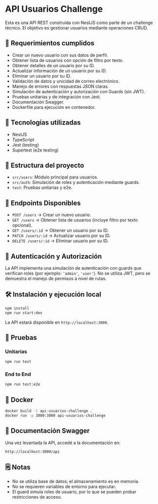 # API Usuarios Challenge

Esta es una API REST construida con NestJS como parte de un challenge técnico. El objetivo es gestionar usuarios mediante operaciones CRUD.

## 📌 Requerimientos cumplidos

- Crear un nuevo usuario con sus datos de perfil.
- Obtener lista de usuarios con opción de filtro por texto.
- Obtener detalles de un usuario por su ID.
- Actualizar información de un usuario por su ID.
- Eliminar un usuario por su ID.
- Validación de datos y unicidad de correo electrónico.
- Manejo de errores con respuestas JSON claras.
- Simulación de autenticación y autorización con Guards (sin JWT).
- Pruebas unitarias y de integración con Jest.
- Documentación Swagger.
- Dockerfile para ejecución en contenedor.

## 🚀 Tecnologías utilizadas

- NestJS
- TypeScript
- Jest (testing)
- Supertest (e2e testing)

## 📂 Estructura del proyecto

- `src/users`: Módulo principal para usuarios.
- `src/auth`: Simulación de roles y autenticación mediante guards.
- `test`: Pruebas unitarias y e2e.

## 🔗 Endpoints Disponibles

- `POST /users` → Crear un nuevo usuario.
- `GET /users` → Obtener lista de usuarios (incluye filtro por texto opcional).
- `GET /users/:id` → Obtener un usuario por su ID.
- `PATCH /users/:id` → Actualizar usuario por su ID.
- `DELETE /users/:id` → Eliminar usuario por su ID.

## 🔐 Autenticación y Autorización

La API implementa una simulación de autenticación con guards que verifican roles (por ejemplo: `'admin'`, `'user'`). No se utiliza JWT, pero se demuestra el manejo de permisos a nivel de rutas.

## 🛠️ Instalación y ejecución local

```bash
npm install
npm run start:dev
```

La API estará disponible en `http://localhost:3000`.

## 🧪 Pruebas

### Unitarias

```bash
npm run test
```

### End to End

```bash
npm run test:e2e
```

## 🐳 Docker

```bash
docker build -t api-usuarios-challenge .
docker run -p 3000:3000 api-usuarios-challenge
```

## 🧾 Documentación Swagger

Una vez levantada la API, accedé a la documentación en:

```
http://localhost:3000/api
```

## 🗒️ Notas

- No se utiliza base de datos; el almacenamiento es en memoria.
- No se requieren variables de entorno para ejecutar.
- El guard simula roles de usuario, por lo que se pueden probar restricciones de acceso.